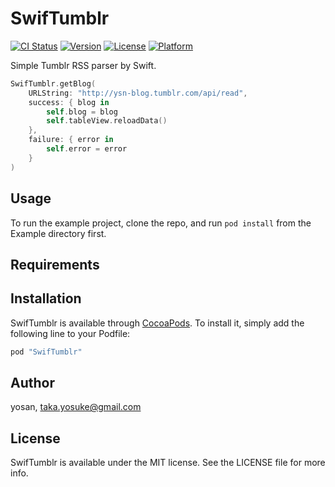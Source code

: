 # SwifTumblr

[![CI Status](http://img.shields.io/travis/yosan/SwifTumblr.svg?style=flat)](https://travis-ci.org/yosan/SwifTumblr)
[![Version](https://img.shields.io/cocoapods/v/SwifTumblr.svg?style=flat)](http://cocoapods.org/pods/SwifTumblr)
[![License](https://img.shields.io/cocoapods/l/SwifTumblr.svg?style=flat)](http://cocoapods.org/pods/SwifTumblr)
[![Platform](https://img.shields.io/cocoapods/p/SwifTumblr.svg?style=flat)](http://cocoapods.org/pods/SwifTumblr)

Simple Tumblr RSS parser by Swift.

```swift
SwifTumblr.getBlog(
    URLString: "http://ysn-blog.tumblr.com/api/read",
    success: { blog in
        self.blog = blog
        self.tableView.reloadData()
    },
    failure: { error in
        self.error = error
    }
)
```

## Usage

To run the example project, clone the repo, and run `pod install` from the Example directory first.

## Requirements

## Installation

SwifTumblr is available through [CocoaPods](http://cocoapods.org). To install
it, simply add the following line to your Podfile:

```ruby
pod "SwifTumblr"
```

## Author

yosan, taka.yosuke@gmail.com

## License

SwifTumblr is available under the MIT license. See the LICENSE file for more info.
